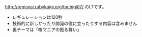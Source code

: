 http://regional.rubykaigi.org/tochigi07/ のLTです。

- レギュレーションは120秒
- 技術的に新しかったり開発の役に立ったりする内容は含みません
- 裏テーマは「咳マニアの振る舞い」
